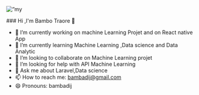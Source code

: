 <p align=”center”>
  <img width=”200" height=”200"  src=”https://github.com/bambadij/bambadij/assets/56828901/a502f7da-b6e3-456b-b12d-a1d940283438.png" alt=”my banner” />
</p>
### Hi ,I'm Bambo Traore 👋


- 🔭 I’m currently working on machine Learning Projet and on React native App
- 🌱 I’m currently learning Machine Learning ,Data science and Data Analytic
- 👯 I’m looking to collaborate on Machine Learning projet
- 🤔 I’m looking for help with API Machine Learning 
- 💬 Ask me about Laravel,Data science 
- 📫 How to reach me: bambadij@gmail.com
- 😄 Pronouns: bambadij

